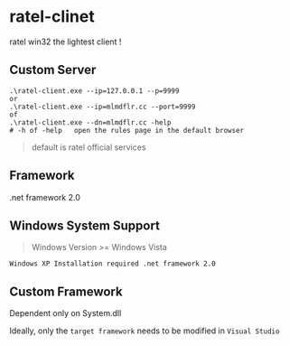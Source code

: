 # ratel-clinet
ratel win32 the lightest client !

## Custom Server
```
.\ratel-client.exe --ip=127.0.0.1 --p=9999
or
.\ratel-client.exe --ip=mlmdflr.cc --port=9999
of
.\ratel-client.exe --dn=mlmdflr.cc -help 
# -h of -help   open the rules page in the default browser
```
>default is ratel official services

## Framework
.net framework 2.0

## Windows System Support
> Windows Version >= Windows Vista

`Windows XP Installation required .net framework 2.0`

## Custom Framework
Dependent only on System.dll

Ideally, only the `target framework` needs to be modified in `Visual Studio`
